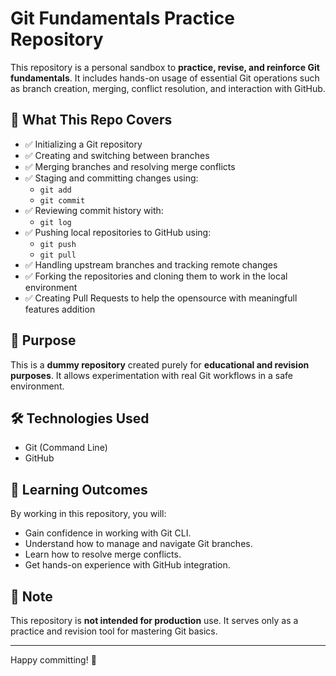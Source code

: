 # Git Fundamentals Practice Repository

This repository is a personal sandbox to **practice, revise, and reinforce Git fundamentals**. It includes hands-on usage of essential Git operations such as branch creation, merging, conflict resolution, and interaction with GitHub.

## 🚀 What This Repo Covers

- ✅ Initializing a Git repository
- ✅ Creating and switching between branches
- ✅ Merging branches and resolving merge conflicts
- ✅ Staging and committing changes using:
  - `git add`
  - `git commit`
- ✅ Reviewing commit history with:
  - `git log`
- ✅ Pushing local repositories to GitHub using:
  - `git push`
  - `git pull`
- ✅ Handling upstream branches and tracking remote changes
- ✅ Forking the repositories and cloning them to work in the local environment
- ✅ Creating Pull Requests to help the opensource with meaningfull features addition

## 🧪 Purpose

This is a **dummy repository** created purely for **educational and revision purposes**. It allows experimentation with real Git workflows in a safe environment.

## 🛠 Technologies Used

- Git (Command Line)
- GitHub

## 📘 Learning Outcomes

By working in this repository, you will:
- Gain confidence in working with Git CLI.
- Understand how to manage and navigate Git branches.
- Learn how to resolve merge conflicts.
- Get hands-on experience with GitHub integration.

## 📎 Note

This repository is **not intended for production** use. It serves only as a practice and revision tool for mastering Git basics.

---

Happy committing! 🎯
